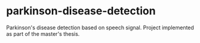 # parkinson-disease-detection
Parkinson's disease detection based on speech signal. Project implemented as part of the master's thesis.
